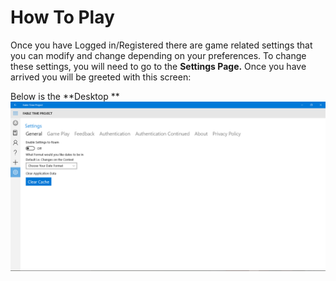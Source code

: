 # How To Play
Once you have Logged in/Registered there are game related settings that you can modify and change depending on your preferences. To change these settings, you will need to go to the **Settings Page.** Once you have arrived you will be greeted with this screen:

Below is the **Desktop **
![Desktop: General Settings Area](images/Settings_General.png)

